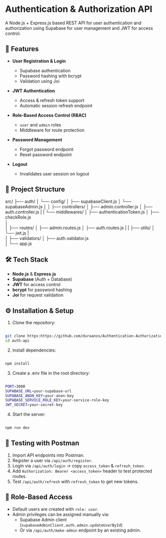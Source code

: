 # Authentication & Authorization API

A Node.js + Express.js based REST API for user authentication and authorization using Supabase for user management and JWT for access control.


## 🚀 Features

- **User Registration & Login**  
  - Supabase authentication
  - Password hashing with bcrypt
  - Validation using Joi

- **JWT Authentication**  
  - Access & refresh token support
  - Automatic session refresh endpoint

- **Role-Based Access Control (RBAC)**  
  - `user` and `admin` roles
  - Middleware for route protection

- **Password Management**  
  - Forgot password endpoint
  - Reset password endpoint

- **Logout**  
  - Invalidates user session on logout


## 📂 Project Structure

src/
├── auth/
│   └── config/
│   ├── supabaseClient.js 
│   └── supabaseAdmin.js
│
│   ├── controllers/
│   ├── admin.controller.js
│   ├── auth.controller.js
|
|   └── middlewares/
│   ├── authenticationToken.js
│   ├── checkRole.js       
│   
│   ├── routes/
│   ├── admin.routes.js
│   ├── auth.routes.js
|
|   ├── utils/
│   └── jwt.js
|           
│   ├── validators/
│   ├── auth.validator.js      
│
└── app.js                


## 🛠️ Tech Stack

- **Node.js** & **Express.js**
- **Supabase** (Auth + Database)
- **JWT** for access control
- **bcrypt** for password hashing
- **Joi** for request validation


## ⚙️ Installation & Setup

1. Clone the repository:

```bash

git clone https:https://github.com/duraanos/Authentication-Authorization-API.git
cd auth-api

```

2. Install dependencies:

```bash

npm install

```

3. Create a .env file in the root directory:

```bash

PORT=3000
SUPABASE_URL=your-supabase-url
SUPABASE_ANON_KEY=your-anon-key
SUPABASE_SERVICE_ROLE_KEY=your-service-role-key
JWT_SECRET=your-secret-key


```
4. Start the server:

```bash

npm run dev

```


## 🧪 Testing with Postman

1. Import API endpoints into Postman.
2. Register a user via `/api/auth/register`.
3. Login via `/api/auth/login` → copy `access_token` & `refresh_token`.
4. Add `Authorization: Bearer <access_token>` header to test protected routes.
5. Test `/api/auth/refresh` with `refresh_token` to get new tokens.


## 🔐 Role-Based Access

- Default users are created with `role: user`.
- Admin privileges can be assigned manually via:
  - Supabase Admin client (`supabaseAdminClient.auth.admin.updateUserById`)
  - Or via `/api/auth/make-admin` endpoint by an existing admin.
